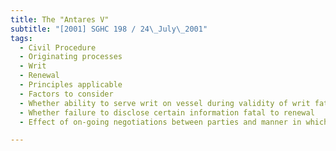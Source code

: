```yaml
---
title: The "Antares V" 
subtitle: "[2001] SGHC 198 / 24\_July\_2001"
tags:
  - Civil Procedure
  - Originating processes
  - Writ
  - Renewal
  - Principles applicable
  - Factors to consider
  - Whether ability to serve writ on vessel during validity of writ fatal to application for renewal
  - Whether failure to disclose certain information fatal to renewal
  - Effect of on-going negotiations between parties and manner in which defendants\' P & I Club conducts correspondence

---
```


